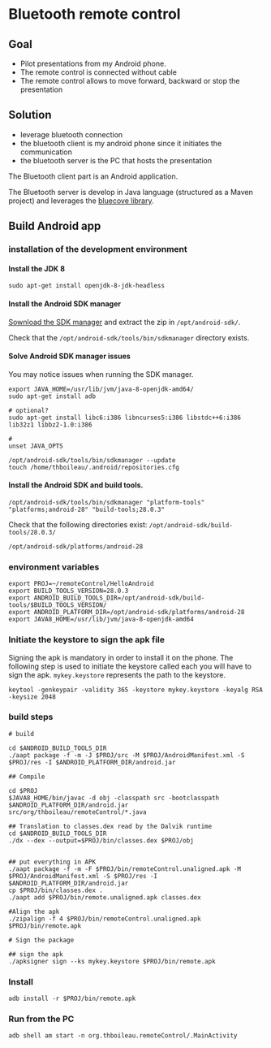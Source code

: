 # Bluetooth remote control

## Goal

* Pilot presentations from my Android phone.
* The remote control is connected without cable
* The remote control allows to move forward, backward or stop the presentation

## Solution

* leverage bluetooth connection
* the bluetooth client is my android phone since it initiates the communication
* the bluetooth server is the PC that hosts the presentation

The Bluetooth client part is an Android application.

The Bluetooth server is develop in Java language (structured as a Maven project) and leverages the [bluecove library](http://bluecove.org/).

## Build Android app

### installation of the development environment

#### Install the JDK 8

```
sudo apt-get install openjdk-8-jdk-headless
```

#### Install the Android SDK manager

[Sownload the SDK manager](https://developer.android.com/studio/index.html#downloads)
and extract the zip in `/opt/android-sdk/`.

Check that the `/opt/android-sdk/tools/bin/sdkmanager` directory exists.

#### Solve Android SDK manager issues

You may notice issues when running the SDK manager.

```
export JAVA_HOME=/usr/lib/jvm/java-8-openjdk-amd64/
sudo apt-get install adb

# optional?
sudo apt-get install libc6:i386 libncurses5:i386 libstdc++6:i386 lib32z1 libbz2-1.0:i386

# 
unset JAVA_OPTS

/opt/android-sdk/tools/bin/sdkmanager --update
touch /home/thboileau/.android/repositories.cfg 
```

#### Install the Android SDK and build tools.

```
/opt/android-sdk/tools/bin/sdkmanager "platform-tools" "platforms;android-28" "build-tools;28.0.3"
```

Check that the following directories exist:
`/opt/android-sdk/build-tools/28.0.3/`

`/opt/android-sdk/platforms/android-28`

### environment variables

```
export PROJ=~/remoteControl/HelloAndroid
export BUILD_TOOLS_VERSION=28.0.3
export ANDROID_BUILD_TOOLS_DIR=/opt/android-sdk/build-tools/$BUILD_TOOLS_VERSION/
export ANDROID_PLATFORM_DIR=/opt/android-sdk/platforms/android-28
export JAVA8_HOME=/usr/lib/jvm/java-8-openjdk-amd64
```

### Initiate the keystore to sign the apk file

Signing the apk is mandatory in order to install it on the phone. The following step is used to initiate the keystore called each you will have to sign the apk.
`mykey.keystore` represents the path to the keystore.

```
keytool -genkeypair -validity 365 -keystore mykey.keystore -keyalg RSA -keysize 2048
```

### build steps

```
# build

cd $ANDROID_BUILD_TOOLS_DIR
./aapt package -f -m -J $PROJ/src -M $PROJ/AndroidManifest.xml -S $PROJ/res -I $ANDROID_PLATFORM_DIR/android.jar

## Compile

cd $PROJ
$JAVA8_HOME/bin/javac -d obj -classpath src -bootclasspath $ANDROID_PLATFORM_DIR/android.jar src/org/thboileau/remoteControl/*.java

## Translation to classes.dex read by the Dalvik runtime
cd $ANDROID_BUILD_TOOLS_DIR
./dx --dex --output=$PROJ/bin/classes.dex $PROJ/obj


## put everything in APK
./aapt package -f -m -F $PROJ/bin/remoteControl.unaligned.apk -M $PROJ/AndroidManifest.xml -S $PROJ/res -I $ANDROID_PLATFORM_DIR/android.jar
cp $PROJ/bin/classes.dex .
./aapt add $PROJ/bin/remote.unaligned.apk classes.dex

#Align the apk
./zipalign -f 4 $PROJ/bin/remoteControl.unaligned.apk $PROJ/bin/remote.apk

# Sign the package

## sign the apk
./apksigner sign --ks mykey.keystore $PROJ/bin/remote.apk
```

### Install

```
adb install -r $PROJ/bin/remote.apk
```

### Run from the PC

```
adb shell am start -n org.thboileau.remoteControl/.MainActivity
```
